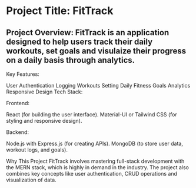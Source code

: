# Project Title: FitTrack

## Project Overview: FitTrack is an application designed to help users track their daily workouts, set goals and visulaize their progress on a daily basis through analytics.

Key Features:

User Authentication
Logging Workouts
Setting Daily Fitness Goals
Analytics
Responsive Design
Tech Stack:

Frontend:

React (for building the user interface). Material-UI or Tailwind CSS (for styling and responsive design).

Backend:

Node.js with Express.js (for creating APIs). MongoDB (to store user data, workout logs, and goals).

Why This Project FitTrack involves mastering full-stack development with the MERN stack, which is highly in demand in the industry. The project also combines key concepts like user authentication, CRUD operations and visualization of data.
